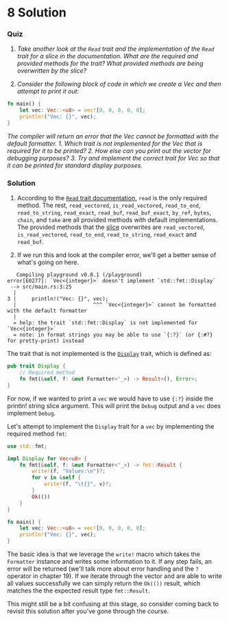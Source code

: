 # 8 Solution

### Quiz
1. *Take another look at the `Read` trait and the implementation of the `Read` trait for a slice in the documentation. What are the required and provided methods for the trait? What provided methods are being overwritten by the slice?*

2. *Consider the following block of code in which we create a Vec and then attempt to print it out:*
```rust
fn main() {
    let vec: Vec::<u8> = vec![0, 0, 0, 0, 0];
    println!("Vec: {}", vec);
}
```
*The compiler will return an error that the Vec cannot be formatted with the default formatter.*
*1. Which trait is not implemented for the Vec that is required for it to be printed?*
*2. How else can you print out the vector for debugging purposes?*
*3. Try and implement the correct trait for Vec so that it can be printed for standard display purposes.*

### Solution
1. According to the [`Read` trait documentation](https://doc.rust-lang.org/std/io/trait.Read.html), `read` is the only required method. The rest, `read_vectored`, `is_read_vectored`, `read_to_end`, `read_to_string`, `read_exact`, `read_buf`, `read_buf_exact`, `by_ref`, `bytes`, `chain`, and `take` are all provided methods with default implementations. The provided methods that the [slice](https://doc.rust-lang.org/src/std/io/impls.rs.html#233-323) overwrites are `read_vectored`, `is_read_vectored`, `read_to_end`, `read_to_string`, `read_exact` and `read_buf`. 

2. If we run this and look at the compiler error, we'll get a better sense of what's going on here.
```console
   Compiling playground v0.0.1 (/playground)
error[E0277]: `Vec<{integer}>` doesn't implement `std::fmt::Display`
 --> src/main.rs:3:25
  |
3 |     println!("Vec: {}", vec);
  |                         ^^^ `Vec<{integer}>` cannot be formatted with the default formatter
  |
  = help: the trait `std::fmt::Display` is not implemented for `Vec<{integer}>`
  = note: in format strings you may be able to use `{:?}` (or {:#?} for pretty-print) instead
```

The trait that is not implemented is the [`Display`](https://doc.rust-lang.org/std/fmt/trait.Display.html) trait, which is defined as:

```rust
pub trait Display {
    // Required method
    fn fmt(&self, f: &mut Formatter<'_>) -> Result<(), Error>;
}
```

For now, if we wanted to print a `vec` we would have to use `{:?}` inside the println! string slice argument. This will print the `Debug` output and a `vec` does implement `Debug`. 

Let's attempt to implement the `Display` trait for a `vec` by implementing the required method `fmt`:
```rust
use std::fmt;

impl Display for Vec<u8> {
    fn fmt(&self, f: &mut Formatter<'_>) -> fmt::Result {
        write!(f, "Values:\n")?;
        for v in &self {
            write!(f, "\t{}", v)?;
        }
        Ok(())
    }
}

fn main() {
    let vec: Vec::<u8> = vec![0, 0, 0, 0, 0];
    println!("Vec: {}", vec);
}
```

The basic idea is that we leverage the `write!` macro which takes the `Formatter` instance and writes some information to it. If any step fails, an error will be returned (we'll talk more about error handling and the `?` operator in chapter 19). If we iterate through the vector and are able to write all values successfully we can simply return the `Ok(())` result, which matches the the expected result type `fmt::Result`. 

This might still be a bit confusing at this stage, so consider coming back to revisit this solution after you've gone through the course.